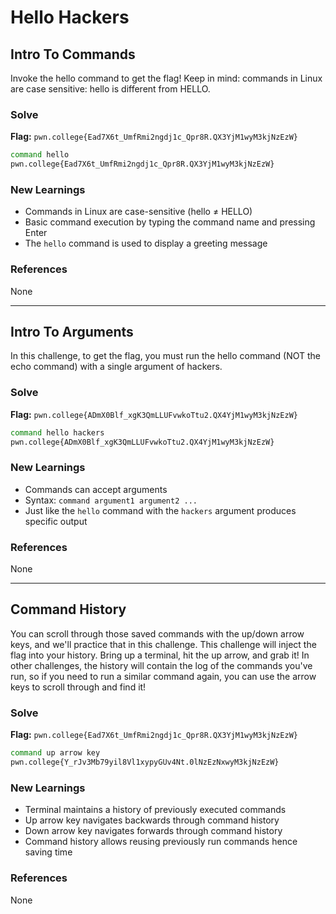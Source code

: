# Hello Hackers

## Intro To Commands
Invoke the hello command to get the flag! Keep in mind: commands in Linux are case sensitive: hello is different from HELLO.

### Solve
**Flag:** `pwn.college{Ead7X6t_UmfRmi2ngdj1c_Qpr8R.QX3YjM1wyM3kjNzEzW}`

```bash
command hello
pwn.college{Ead7X6t_UmfRmi2ngdj1c_Qpr8R.QX3YjM1wyM3kjNzEzW}
```

### New Learnings
- Commands in Linux are case-sensitive (hello ≠ HELLO)
- Basic command execution by typing the command name and pressing Enter
- The `hello` command is used to display a greeting message

### References 
None

---

## Intro To Arguments
In this challenge, to get the flag, you must run the hello command (NOT the echo command) with a single argument of hackers.

### Solve
**Flag:** `pwn.college{ADmX0Blf_xgK3QmLLUFvwkoTtu2.QX4YjM1wyM3kjNzEzW}`
 
```bash
command hello hackers
pwn.college{ADmX0Blf_xgK3QmLLUFvwkoTtu2.QX4YjM1wyM3kjNzEzW}
```

### New Learnings
- Commands can accept arguments
- Syntax: `command argument1 argument2 ...`
- Just like the `hello` command with the `hackers` argument produces specific output 

### References 
None

---

## Command History
You can scroll through those saved commands with the up/down arrow keys, and we'll practice that in this challenge. This challenge will inject the flag into your history. Bring up a terminal, hit the up arrow, and grab it! In other challenges, the history will contain the log of the commands you've run, so if you need to run a similar command again, you can use the arrow keys to scroll through and find it!

### Solve
**Flag:** `pwn.college{Ead7X6t_UmfRmi2ngdj1c_Qpr8R.QX3YjM1wyM3kjNzEzW}`

```bash
command up arrow key
pwn.college{Y_rJv3Mb79yil8Vl1xypyGUv4Nt.0lNzEzNxwyM3kjNzEzW}
```

### New Learnings
- Terminal maintains a history of previously executed commands
- Up arrow key navigates backwards through command history
- Down arrow key navigates forwards through command history
- Command history allows reusing previously run commands hence saving time

### References 
None
